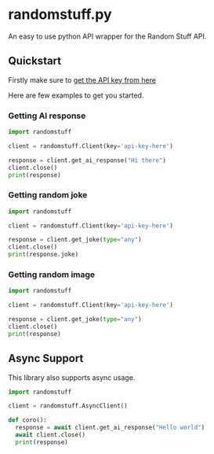 # randomstuff.py
An easy to use python API wrapper for the Random Stuff API.

## Quickstart
Firstly make sure to [get the API key from here](https://api.pgamerx.com/register)

Here are few examples to get you started.

### Getting AI response
```py
import randomstuff

client = randomstuff.Client(key='api-key-here')

response = client.get_ai_response("Hi there")
client.close()
print(response)
```

### Getting random joke
```py
import randomstuff

client = randomstuff.Client(key='api-key-here')

response = client.get_joke(type="any")
client.close()
print(response.joke)
```

### Getting random image
```py
import randomstuff

client = randomstuff.Client(key='api-key-here')

response = client.get_joke(type="any")
client.close()
print(response)
```

## Async Support
This library also supports async usage.
```py
import randomstuff

client = randomstuff.AsyncClient()

def coro():
  response = await client.get_ai_response("Hello world")
  await client.close()  
  print(response)
```
